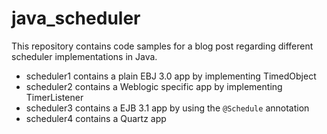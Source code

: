 # java_scheduler

This repository contains code samples for a blog post regarding different scheduler implementations in Java.

* scheduler1 contains a plain EBJ 3.0 app by implementing TimedObject
* scheduler2 contains a Weblogic specific app by implementing TimerListener
* scheduler3 contains a EJB 3.1 app by using the ```@Schedule``` annotation
* scheduler4 contains a Quartz app
